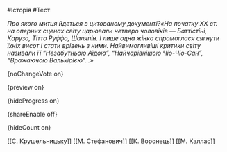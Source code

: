 #Історія #Тест

*Про якого митця йдеться в цитованому документі?«На початку XX  ст. на оперних сценах світу царювали четверо чоловіків — Баттістіні,  Карузо, Тітто Руффо, Шаляпін. І лише одна жінка спромоглася сягнути  їхніх висот і стати врівень з ними. Найвимогливіші критики світу  називали її “Незабутньою Аїдою”, “Найчарівнішою Чіо-Чіо-Сан”, “Вражаючою  Валькірією”...»*

{noChangeVote on}

{preview on}

{hideProgress on}

{shareEnable off}

{hideCount on}

[[С. Крушельницьку]]
[[М. Стефанович]]
[[К. Воронець]]
[[М. Каллас]]
